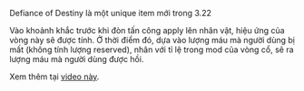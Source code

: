 Defiance of Destiny là một unique item mới trong 3.22

Vào khoảnh khắc trước khi đòn tấn công apply lên nhân vật, hiệu ứng của vòng này sẽ được tính. Ở thời điểm đó, dựa vào lượng máu mà người dùng bị mất (không tính lượng reserved), nhân với tỉ lệ trong mod của vòng cổ, sẽ ra lượng máu mà người dùng được hồi.

Xem thêm tại [video này](https://www.youtube.com/watch?v=SEXn_hvcVNs&t=3s&ab_channel=Dreamcore).